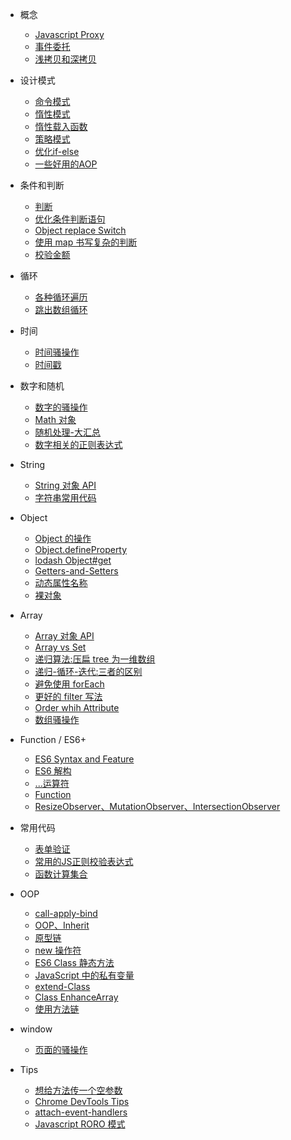 - 概念

  - [Javascript Proxy](javascript/javascript-Proxy.md)
  - [事件委托](javascript/Event-delegation.md)
  - [浅拷贝和深拷贝](javascript/Shallow-and-deep-copy.md)

- 设计模式

  <!-- - [IIFE](javascript/js-iife.md) -->
  - [命令模式](javascript/DesignPattern/Command-mode.md)
  - [惰性模式](javascript/DesignPattern/inertia-mode.md)
  - [惰性载入函数](javascript/lazy-load-func.md)
  - [策略模式](javascript/strategy-pattern.md)
  - [优化if-else](javascript/optimize-the-if-else.md)
  - [一些好用的AOP](javascript/useful-aop-method.md)


- 条件和判断

  - [判断](javascript/all-kinds-of-judgment.md)
  - [优化条件判断语句](javascript/Improve-judge.md)
  - [Object replace Switch](javascript/Object-Replace-Switch.md)
  - [使用 map 书写复杂的判断](javascript/judge-with-map.md)
  - [校验金额](javascript/CHECK_THE_AMOUNT_regular-expression.md)

- 循环

  - [各种循环遍历](javascript/Various-cyclic.md)
  - [跳出数组循环](javascript/Break-loop.md)

- 时间

  - [时间骚操作](javascript/time-Sao-Operations.md)
  - [时间戳](javascript/now-time-stamp.md)

- 数字和随机

  - [数字的骚操作](javascript/Digital-Sao-Operations.md)
  - [Math 对象](javascript/math.md)
  - [随机处理-大汇总](javascript/Random-Summary.md)
  - [数字相关的正则表达式](javascript/some-regex.md)

- String

  - [String 对象 API](javascript/String.md)
  - [字符串常用代码](javascript/string-utils-func.md)

- Object

  - [Object 的操作](javascript/sao-object.md)
  - [Object.defineProperty](javascript/defineProperty.md)
  - [lodash Object#get](javascript/arbitrarily-nested.md)
  - [Getters-and-Setters](javascript/Getters-and-Setters.md)
  - [动态属性名称](javascript/variable-key-value.md)
  - [裸对象](javascript/Object.create-null.md)


- Array

  - [Array 对象 API](javascript/Array.md)
  - [Array vs Set](javascript/array-set.md)
  - [递归算法:压扁 tree 为一维数组](javascript/tree.md)
  - [递归-循环-迭代:三者的区别](javascript/FinaBoChe.md)
  - [避免使用 forEach](javascript/foreach-replacement.md)
  - [更好的 filter 写法](javascript/JavaScript-filter.md)
  - [Order whih Attribute](javascript/Order-By-Condition.md)
  - [数组骚操作](javascript/sao-array.md)

- Function / ES6+

  - [ES6 Syntax and Feature](javascript/ES6-Syntax.md)
  - [ES6 解构](javascript/destructuring-nested-objects.md)
  - [...运算符](javascript/the-three-dots.md)
  - [Function](javascript/sao-Function.md)
  - [ResizeObserver、MutationObserver、IntersectionObserver](javascript/some-observer.md)

- 常用代码

  - [表单验证](javascript/verify-user-info.md)
  - [常用的JS正则校验表达式](javascript/Regular-expression.md)
  - [函数计算集合](javascript/trick.md)


- OOP

  - [call-apply-bind](javascript/call-apply-bind.md)
  - [OOP、Inherit](javascript/js-Object-oriented-part.md)
  - [原型链](javascript/js-prototype-chain.md)
  - [new 操作符](javascript/new-Operator.md)
  - [ES6 Class 静态方法](javascript/Class-Static-methods.md.md)
  - [JavaScript 中的私有变量](javascript/private-variable.md)
  - [extend-Class](javascript/extend-class.md)
  - [Class EnhanceArray](javascript/class-EnhanceArray.md)
  - [使用方法链](javascript/method-chain.md)

- window

  - [页面的骚操作](javascript/trick-of-window.md)

- Tips

  - [想给方法传一个空参数](javascript/transmit-Empty-parameter.md)
  - [Chrome DevTools Tips](javascript/Chrome-DevTools-Tips.md)
  - [attach-event-handlers](javascript/attach-event-handlers-inside-other-handlers.md)
  - [Javascript RORO 模式](javascript/Javascript-RORO.md)
